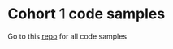 # Cohort 1 code samples

Go to this [repo](https://github.com/Web3-courses/web3-polygon-cohort-1) for all code samples
